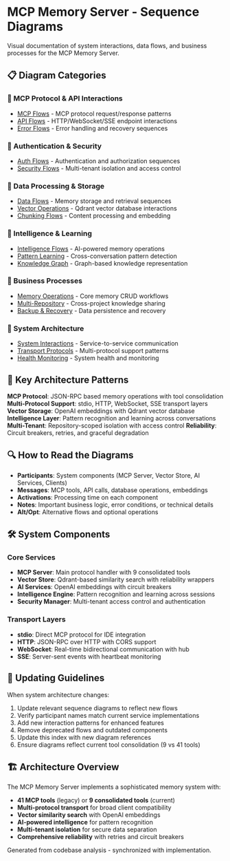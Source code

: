 # MCP Memory Server - Sequence Diagrams

Visual documentation of system interactions, data flows, and business processes for the MCP Memory Server.

## 📋 Diagram Categories

### 🔌 MCP Protocol & API Interactions
- [MCP Flows](mcp-flows.md) - MCP protocol request/response patterns
- [API Flows](api-flows.md) - HTTP/WebSocket/SSE endpoint interactions
- [Error Flows](error-flows.md) - Error handling and recovery sequences

### 🔐 Authentication & Security
- [Auth Flows](auth-flows.md) - Authentication and authorization sequences
- [Security Flows](security-flows.md) - Multi-tenant isolation and access control

### 💾 Data Processing & Storage
- [Data Flows](data-flows.md) - Memory storage and retrieval sequences
- [Vector Operations](data-flows.md#vector-operations) - Qdrant vector database interactions
- [Chunking Flows](data-flows.md#chunking-workflow) - Content processing and embedding

### 🧠 Intelligence & Learning
- [Intelligence Flows](intelligence-flows.md) - AI-powered memory operations
- [Pattern Learning](intelligence-flows.md#pattern-learning) - Cross-conversation pattern detection
- [Knowledge Graph](intelligence-flows.md#knowledge-graph) - Graph-based knowledge representation

### 🏢 Business Processes  
- [Memory Operations](business-flows.md) - Core memory CRUD workflows
- [Multi-Repository](business-flows.md#multi-repository) - Cross-project knowledge sharing
- [Backup & Recovery](business-flows.md#backup-recovery) - Data persistence and recovery

### 🔄 System Architecture
- [System Interactions](system-interactions.md) - Service-to-service communication
- [Transport Protocols](system-interactions.md#transport-protocols) - Multi-protocol support patterns
- [Health Monitoring](system-interactions.md#health-monitoring) - System health and monitoring

## 🎯 Key Architecture Patterns

**MCP Protocol**: JSON-RPC based memory operations with tool consolidation
**Multi-Protocol Support**: stdio, HTTP, WebSocket, SSE transport layers
**Vector Storage**: OpenAI embeddings with Qdrant vector database
**Intelligence Layer**: Pattern recognition and learning across conversations
**Multi-Tenant**: Repository-scoped isolation with access control
**Reliability**: Circuit breakers, retries, and graceful degradation

## 🔍 How to Read the Diagrams

- **Participants**: System components (MCP Server, Vector Store, AI Services, Clients)
- **Messages**: MCP tools, API calls, database operations, embeddings
- **Activations**: Processing time on each component
- **Notes**: Important business logic, error conditions, or technical details
- **Alt/Opt**: Alternative flows and optional operations

## 🛠️ System Components

### Core Services
- **MCP Server**: Main protocol handler with 9 consolidated tools
- **Vector Store**: Qdrant-based similarity search with reliability wrappers
- **AI Services**: OpenAI embeddings with circuit breakers
- **Intelligence Engine**: Pattern recognition and learning across sessions
- **Security Manager**: Multi-tenant access control and authentication

### Transport Layers
- **stdio**: Direct MCP protocol for IDE integration
- **HTTP**: JSON-RPC over HTTP with CORS support
- **WebSocket**: Real-time bidirectional communication with hub
- **SSE**: Server-sent events with heartbeat monitoring

## 📝 Updating Guidelines

When system architecture changes:
1. Update relevant sequence diagrams to reflect new flows
2. Verify participant names match current service implementations
3. Add new interaction patterns for enhanced features
4. Remove deprecated flows and outdated components
5. Update this index with new diagram references
6. Ensure diagrams reflect current tool consolidation (9 vs 41 tools)

## 🏗️ Architecture Overview

The MCP Memory Server implements a sophisticated memory system with:
- **41 MCP tools** (legacy) or **9 consolidated tools** (current)
- **Multi-protocol transport** for broad client compatibility
- **Vector similarity search** with OpenAI embeddings
- **AI-powered intelligence** for pattern recognition
- **Multi-tenant isolation** for secure data separation
- **Comprehensive reliability** with retries and circuit breakers

Generated from codebase analysis - synchronized with implementation.